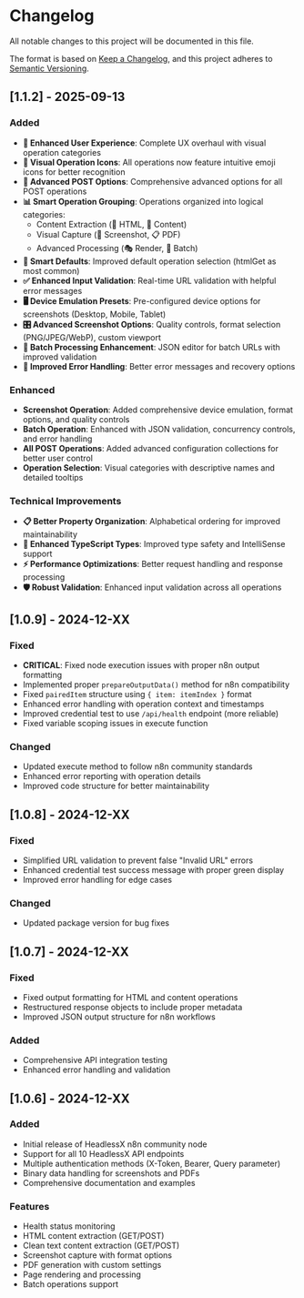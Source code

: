 # Changelog

All notable changes to this project will be documented in this file.

The format is based on [Keep a Changelog](https://keepachangelog.com/en/1.0.0/),
and this project adheres to [Semantic Versioning](https://semver.org/spec/v2.0.0.html).


## [1.1.2] - 2025-09-13

### Added
- **🎨 Enhanced User Experience**: Complete UX overhaul with visual operation categories
- **📱 Visual Operation Icons**: All operations now feature intuitive emoji icons for better recognition
- **🔧 Advanced POST Options**: Comprehensive advanced options for all POST operations
- **📊 Smart Operation Grouping**: Operations organized into logical categories:
  - Content Extraction (📄 HTML, 📝 Content)
  - Visual Capture (📸 Screenshot, 📋 PDF) 
  - Advanced Processing (🎭 Render, 🔄 Batch)
- **🎯 Smart Defaults**: Improved default operation selection (htmlGet as most common)
- **✅ Enhanced Input Validation**: Real-time URL validation with helpful error messages
- **🖥️ Device Emulation Presets**: Pre-configured device options for screenshots (Desktop, Mobile, Tablet)
- **🎛️ Advanced Screenshot Options**: Quality controls, format selection (PNG/JPEG/WebP), custom viewport
- **📑 Batch Processing Enhancement**: JSON editor for batch URLs with improved validation
- **🔄 Improved Error Handling**: Better error messages and recovery options

### Enhanced
- **Screenshot Operation**: Added comprehensive device emulation, format options, and quality controls
- **Batch Operation**: Enhanced with JSON validation, concurrency controls, and error handling
- **All POST Operations**: Added advanced configuration collections for better user control
- **Operation Selection**: Visual categories with descriptive names and detailed tooltips

### Technical Improvements
- **📋 Better Property Organization**: Alphabetical ordering for improved maintainability
- **🔧 Enhanced TypeScript Types**: Improved type safety and IntelliSense support
- **⚡ Performance Optimizations**: Better request handling and response processing
- **🛡️ Robust Validation**: Enhanced input validation across all operations

## [1.0.9] - 2024-12-XX

### Fixed
- **CRITICAL**: Fixed node execution issues with proper n8n output formatting
- Implemented proper `prepareOutputData()` method for n8n compatibility  
- Fixed `pairedItem` structure using `{ item: itemIndex }` format
- Enhanced error handling with operation context and timestamps
- Improved credential test to use `/api/health` endpoint (more reliable)
- Fixed variable scoping issues in execute function

### Changed
- Updated execute method to follow n8n community standards
- Enhanced error reporting with operation details
- Improved code structure for better maintainability

## [1.0.8] - 2024-12-XX

### Fixed
- Simplified URL validation to prevent false "Invalid URL" errors
- Enhanced credential test success message with proper green display
- Improved error handling for edge cases

### Changed
- Updated package version for bug fixes

## [1.0.7] - 2024-12-XX

### Fixed
- Fixed output formatting for HTML and content operations
- Restructured response objects to include proper metadata
- Improved JSON output structure for n8n workflows

### Added
- Comprehensive API integration testing
- Enhanced error handling and validation

## [1.0.6] - 2024-12-XX

### Added
- Initial release of HeadlessX n8n community node
- Support for all 10 HeadlessX API endpoints
- Multiple authentication methods (X-Token, Bearer, Query parameter)
- Binary data handling for screenshots and PDFs
- Comprehensive documentation and examples

### Features
- Health status monitoring
- HTML content extraction (GET/POST)
- Clean text content extraction (GET/POST)
- Screenshot capture with format options
- PDF generation with custom settings
- Page rendering and processing
- Batch operations support
